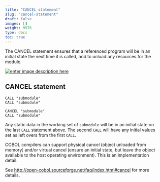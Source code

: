 ```yaml
---
title: "CANCEL statement"
slug: "cancel-statement"
draft: false
images: []
weight: 9976
type: docs
toc: true
---
```


The CANCEL statement ensures that a referenced program will be in an initial state the next time it is called, and to unload any resources for the module.

[![enter image description here][1]][1]


  [1]: http://i.stack.imgur.com/gqOCK.png

## CANCEL statement
    CALL "submodule"
    CALL "submodule"

    CANCEL "submodule"
    CALL "submodule"

Any static data in the working set of `submodule` will be in an initial state on the last `CALL` statement above.  The second `CALL` will have any initial values set as left overs from the first `CALL`.

COBOL compilers can support physical cancel (object unloaded from memory) and/or virtual cancel (ensure an initial state, but leave the object available to the host operating environment).  This is an implementation detail.

See http://open-cobol.sourceforge.net/faq/index.html#cancel for more details.

